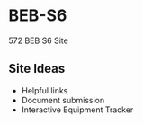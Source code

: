 # BEB-S6
572 BEB S6 Site

Site Ideas
----------------
- Helpful links
- Document submission
- Interactive Equipment Tracker